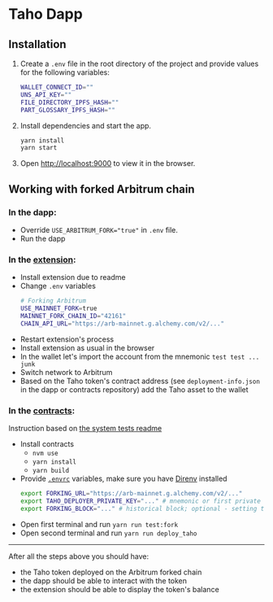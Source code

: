 # Taho Dapp

## Installation

1.  Create a `.env` file in the root directory of the project and provide values for the following variables:
    ```bash
    WALLET_CONNECT_ID=""
    UNS_API_KEY=""
    FILE_DIRECTORY_IPFS_HASH=""
    PART_GLOSSARY_IPFS_HASH=""
    ```
2.  Install dependencies and start the app.
    ```bash
    yarn install
    yarn start
    ```
3.  Open [http://localhost:9000](http://localhost:9000) to view it in the browser.

## Working with forked Arbitrum chain

### In the dapp:

- Override `USE_ARBITRUM_FORK="true"` in `.env` file.
- Run the dapp

### In the [extension](https://github.com/tahowallet/extension):

- Install extension due to readme
- Change `.env` variables
  ```bash
  # Forking Arbitrum
  USE_MAINNET_FORK=true
  MAINNET_FORK_CHAIN_ID="42161"
  CHAIN_API_URL="https://arb-mainnet.g.alchemy.com/v2/..."
  ```
- Restart extension's process
- Install extension as usual in the browser
- In the wallet let's import the account from the mnemonic `test test ... junk`
- Switch network to Arbitrum
- Based on the Taho token's contract address (see `deployment-info.json` in the dapp or contracts repository) add the Taho asset to the wallet

### In the [contracts](https://github.com/tahowallet/contracts):

Instruction based on [the system tests readme](https://github.com/tahowallet/contracts/blob/main/system-tests/README.md)

- Install contracts
  - `nvm use`
  - `yarn install`
  - `yarn build`
- Provide [`.envrc`](https://github.com/tahowallet/contracts/blob/main/system-tests/.envrc.SAMPLE) variables, make sure you have [Direnv](https://direnv.net/) installed
  ```bash
  export FORKING_URL="https://arb-mainnet.g.alchemy.com/v2/..."
  export TAHO_DEPLOYER_PRIVATE_KEY="..." # mnemonic or first private key from `test test ... junk`
  export FORKING_BLOCK="..." # historical block; optional - setting this var enables cache and speeds up repatable read operations
  ```
- Open first terminal and run `yarn run test:fork`
- Open second terminal and run `yarn run deploy_taho`

---

After all the steps above you should have:

- the Taho token deployed on the Arbitrum forked chain
- the dapp should be able to interact with the token
- the extension should be able to display the token's balance
